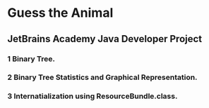 # Guess the Animal

## JetBrains Academy Java Developer Project

### 1 Binary Tree.
### 2 Binary Tree Statistics and Graphical Representation.
### 3 Internatialization using ResourceBundle.class.